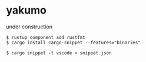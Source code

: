 # yakumo
under construction

```shell
$ rustup component add rustfmt
$ cargo install cargo-snippet --features="binaries"
```

```shell
$ cargo snippet -t vscode > snippet.json
```

